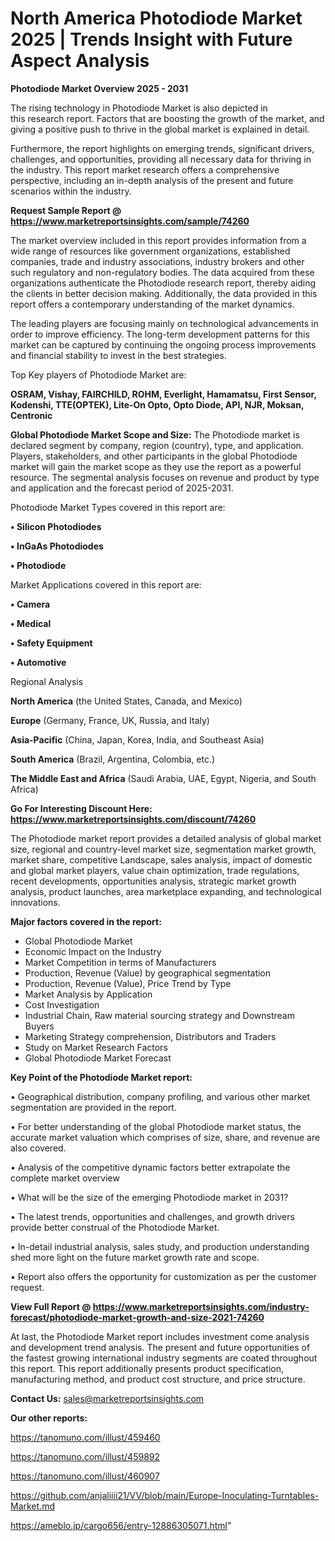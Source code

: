 # North America Photodiode Market 2025 | Trends Insight with Future Aspect Analysis

<Strong> Photodiode Market Overview 2025 - 2031</strong>

The rising technology in Photodiode Market is also depicted in this research report. Factors that are boosting the growth of the market, and giving a positive push to thrive in the global market is explained in detail.

Furthermore, the report highlights on emerging trends, significant drivers, challenges, and opportunities, providing all necessary data for thriving in the industry. This report market research offers a comprehensive perspective, including an in-depth analysis of the present and future scenarios within the industry.

<strong>Request Sample Report @ <a href=https://www.marketreportsinsights.com/sample/74260>https://www.marketreportsinsights.com/sample/74260</a></strong>

The market overview included in this report provides information from a wide range of resources like government organizations, established companies, trade and industry associations, industry brokers and other such regulatory and non-regulatory bodies. The data acquired from these organizations authenticate the Photodiode research report, thereby aiding the clients in better decision making. Additionally, the data provided in this report offers a contemporary understanding of the market dynamics.

The leading players are focusing mainly on technological advancements in order to improve efficiency. The long-term development patterns for this market can be captured by continuing the ongoing process improvements and financial stability to invest in the best strategies.

Top Key players of Photodiode Market are:

<strong>OSRAM, Vishay, FAIRCHILD, ROHM, Everlight, Hamamatsu, First Sensor, Kodenshi, TTE(OPTEK), Lite-On Opto, Opto Diode, API, NJR, Moksan, Centronic</strong>

<strong><b>Global Photodiode Market Scope and Size:</b></strong>
The Photodiode market is declared segment by company, region (country), type, and application. Players, stakeholders, and other participants in the global Photodiode market will gain the market scope as they use the report as a powerful resource. The segmental analysis focuses on revenue and product by type and application and the forecast period of 2025-2031.

Photodiode Market Types covered in this report are:

<strong>• Silicon Photodiodes

• InGaAs Photodiodes

• Photodiode</strong>

Market Applications covered in this report are:

<strong>• Camera

• Medical

• Safety Equipment

• Automotive</strong> 

Regional Analysis

<strong>North America</strong> (the United States, Canada, and Mexico)

<strong>Europe</strong> (Germany, France, UK, Russia, and Italy)

<strong>Asia-Pacific</strong> (China, Japan, Korea, India, and Southeast Asia)

<strong>South America</strong> (Brazil, Argentina, Colombia, etc.)

<strong>The Middle East and Africa</strong> (Saudi Arabia, UAE, Egypt, Nigeria, and South Africa)

<strong>Go For Interesting Discount Here: <a href=https://www.marketreportsinsights.com/discount/74260>https://www.marketreportsinsights.com/discount/74260</a></strong>

The Photodiode market report provides a detailed analysis of global market size, regional and country-level market size, segmentation market growth, market share, competitive Landscape, sales analysis, impact of domestic and global market players, value chain optimization, trade regulations, recent developments, opportunities analysis, strategic market growth analysis, product launches, area marketplace expanding, and technological innovations.

<strong><b>Major factors covered in the report:</b></strong>
<ul>
  <li>Global Photodiode Market </li>
  <li>Economic Impact on the Industry</li>
  <li>Market Competition in terms of Manufacturers</li>
  <li>Production, Revenue (Value) by geographical segmentation</li>
  <li>Production, Revenue (Value), Price Trend by Type</li>
  <li>Market Analysis by Application</li>
  <li>Cost Investigation</li>
  <li>Industrial Chain, Raw material sourcing strategy and Downstream Buyers</li>
  <li>Marketing Strategy comprehension, Distributors and Traders</li>
  <li>Study on Market Research Factors</li>
  <li>Global Photodiode Market Forecast</li>
</ul>

<strong><b>Key Point of the Photodiode Market report:</b></strong>

• Geographical distribution, company profiling, and various other market segmentation are provided in the report.

• For better understanding of the global Photodiode market status, the accurate market valuation which comprises of size, share, and revenue are also covered.

• Analysis of the competitive dynamic factors better extrapolate the complete market overview

• What will be the size of the emerging Photodiode market in 2031?

• The latest trends, opportunities and challenges, and growth drivers provide better construal of the Photodiode Market.

• In-detail industrial analysis, sales study, and production understanding shed more light on the future market growth rate and scope.

• Report also offers the opportunity for customization as per the customer request.

<strong><b>View Full Report @ <a href=https://www.marketreportsinsights.com/industry-forecast/photodiode-market-growth-and-size-2021-74260>https://www.marketreportsinsights.com/industry-forecast/photodiode-market-growth-and-size-2021-74260</a></b></strong>


At last, the Photodiode Market report includes investment come analysis and development trend analysis. The present and future opportunities of the fastest growing international industry segments are coated throughout this report. This report additionally presents product specification, manufacturing method, and product cost structure, and price structure.

<strong>Contact Us:</strong>
sales@marketreportsinsights.com

<strong>Our other reports:</strong>

<a href=https://tanomuno.com/illust/459460>https://tanomuno.com/illust/459460</a>

<a href=https://tanomuno.com/illust/459892>https://tanomuno.com/illust/459892</a>

<a href=https://tanomuno.com/illust/460907>https://tanomuno.com/illust/460907</a>

<a href=https://github.com/anjaliiii21/VV/blob/main/Europe-Inoculating-Turntables-Market.md>https://github.com/anjaliiii21/VV/blob/main/Europe-Inoculating-Turntables-Market.md</a>

<a href=https://ameblo.jp/cargo656/entry-12886305071.html>https://ameblo.jp/cargo656/entry-12886305071.html</a>"
